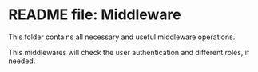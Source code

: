 # README file: Middleware

This folder contains all necessary and useful middleware operations.

This middlewares will check the user authentication and different roles, if needed.
